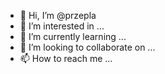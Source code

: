 - 👋 Hi, I’m @przepla
- 👀 I’m interested in ...
- 🌱 I’m currently learning ...
- 💞️ I’m looking to collaborate on ...
- 📫 How to reach me ...

<!---
przepla/przepla is a ✨ special ✨ repository because its `README.md` (this file) appears on your GitHub profile.
You can click the Preview link to take a look at your changes.
--->

